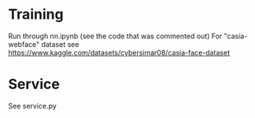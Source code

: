 # Training
Run through nn.ipynb (see the code that was commented out)
For "casia-webface" dataset see https://www.kaggle.com/datasets/cybersimar08/casia-face-dataset

# Service
See service.py